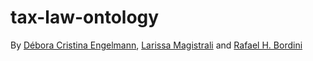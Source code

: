 # tax-law-ontology
By [Débora Cristina Engelmann](https://github.com/DeboraEngelmann),
[Larissa Magistrali](https://github.com/larissamagistrali) and
[Rafael H. Bordini](https://github.com/rbordini)
